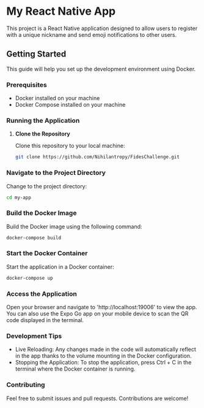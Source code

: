 # My React Native App

This project is a React Native application designed to allow users to register with a unique nickname and send emoji notifications to other users.

## Getting Started

This guide will help you set up the development environment using Docker.

### Prerequisites

- Docker installed on your machine
- Docker Compose installed on your machine

### Running the Application

1. **Clone the Repository**

   Clone this repository to your local machine:

   ```bash
   git clone https://github.com/Nihilantropy/FidesChallenge.git
   ```

### Navigate to the Project Directory

Change to the project directory:

```bash
cd my-app
```

### Build the Docker Image

Build the Docker image using the following command:

```bash
docker-compose build
```

### Start the Docker Container

Start the application in a Docker container:

```bash
docker-compose up
```

### Access the Application

Open your browser and navigate to 'http://localhost:19006' to view the app. You can also use the Expo Go app on your mobile device to scan the QR code displayed in the terminal.

### Development Tips

- Live Reloading: Any changes made in the code will automatically reflect in the app thanks to the volume mounting in the Docker configuration.
- Stopping the Application: To stop the application, press Ctrl + C in the terminal where the Docker container is running.

### Contributing

Feel free to submit issues and pull requests. Contributions are welcome!